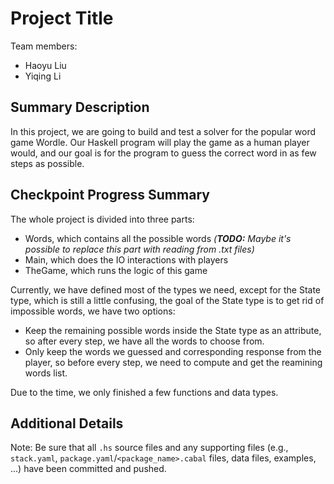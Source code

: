 # Project Title

Team members:

- Haoyu Liu
- Yiqing Li

## Summary Description

In this project, we are going to build and test a solver for the popular word game  Wordle. Our Haskell program will play the game as a human player would, and our goal is for the program to guess the correct word in as few steps as possible.


## Checkpoint Progress Summary

The whole project is divided into three parts: 
- Words, which contains all the possible words *(**TODO:** Maybe it's possible to replace this part with reading from .txt files)*
- Main, which does the IO interactions with players
- TheGame, which runs the logic of this game

Currently, we have defined most of the types we need, except for the State type, which is still a little confusing, the goal of the State type is to get rid of impossible words, we have two options: 
- Keep the remaining possible words inside the State type as an attribute, so after every step, we have all the words to choose from.
- Only keep the words we guessed and corresponding response from the player, so before every step, we need to compute and get the reamining words list.

Due to the time, we only finished a few functions and data types.

## Additional Details


Note: Be sure that all `.hs` source files and any supporting files (e.g.,
`stack.yaml`, `package.yaml`/`<package_name>.cabal` files, data files, examples,
...) have been committed and pushed.

